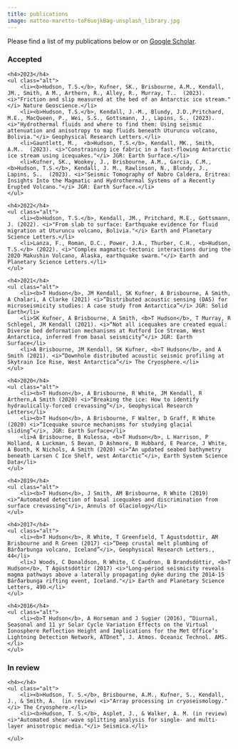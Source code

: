 ```yaml
---
title: publications
image: matteo-maretto-toF6uojkBag-unsplash_library.jpg
---
```


Please find a list of my publications below or on <a href="https://scholar.google.com/citations?user=cKSgqfgAAAAJ&hl=en">Google Scholar</a>.

<section>
	<h3 class="major">Accepted</h3>

	<h4>2023</h4>
	<ul class="alt">
		<li><b>Hudson, T.S.</b>, Kufner, SK., Brisbourne, A.M., Kendall, JM., Smith, A M., Arthern, R., Alley, R., Murray, T..  (2023). <i>"Friction and slip measured at the bed of an Antarctic ice stream."</i> Nature Geoscience.</li>
		<li><b>Hudson, T.S.</b>, Kendall, J.-M., Blundy, J.D.,Pritchard, M.E., MacQueen, P., Wei, S.S., Gottsmann, J., Lapins, S.. (2023). <i>"Hydrothermal fluids and where to find them: Using seismic attenuation and anisotropy to map fluids beneath Uturuncu volcano, Bolivia."</i> Geophysical Research Letters.</li>
		<li>Gauntlett, M.,  <b>Hudson, T.S.</b>, Kendall, MK., Smith, A.M..  (2023). <i>"Constraining ice fabric in a fast-flowing Antarctic ice stream using icequakes."</i> JGR: Earth Surface.</li>
		<li>Kufner, SK., Wookey, J., Brisbourne, A.M., Garcia, C.M.,  <b>Hudson, T.S.</b>, Kendall, J. M., Rawlinson, N., Blundy, J., Lapins, S..  (2023). <i>"Seismic Tomography of Nabro Caldera, Eritrea: Insights Into the Magmatic and Hydrothermal Systems of a Recently Erupted Volcano."</i> JGR: Earth Surface.</li>
	</ul>

	<h4>2022</h4>
	<ul class="alt">
		<li><b>Hudson, T.S.</b>, Kendall, JM., Pritchard, M.E., Gottsmann, J. (2022). <i>"From slab to surface: Earthquake evidence for fluid migration at Uturuncu volcano, Bolivia."</i> Earth and Planetary Science Letters.</li>
		<li>Lanza, F., Roman, D.C., Power, J.A., Thurber, C.H., <b>Hudson, T.S.</b> (2022). <i>"Complex magmatic-tectonic interactions during the 2020 Makushin Volcano, Alaska, earthquake swarm."</i> Earth and Planetary Science Letters.</li>
	</ul>

	<h4>2021</h4>
	<ul class="alt">
		<li><b>T Hudson</b>, JM Kendall, SK Kufner, A Brisbourne, A Smith, A Chalari, A Clarke (2021) <i>“Distributed acoustic sensing (DAS) for microseismicity studies: A case study from Antarctica”</i> JGR: Solid Earth</li>
		<li>SK Kufner, A Brisbourne, A Smith, <b>T Hudson</b>, T Murray, R Schlegel, JM Kendall (2021). <i>“Not all icequakes are created equal: Diverse bed deformation mechanisms at Rutford Ice Stream, West Antarctica, inferred from basal seismicity”</i> JGR: Earth Surface</li>
		<li>A Brisbourne, JM Kendall, SK Kufner, <b>T Hudson</b>, and A Smith (2021). <i>“Downhole distributed acoustic seismic profiling at Skytrain Ice Rise, West Antarctica”</i> The Cryosphere.</li>
	</ul>

	<h4>2020</h4>
	<ul class="alt">
		<li><b>T Hudson</b>, A Brisbourne, R White, JM Kendall, R Arthern,A Smith (2020) <i>“Breaking the ice: How to identify hydraulically-forced crevassing”</i>, Geophysical Research Letters</li>
		<li><b>T Hudson</b>, A Brisbourne, F Walter, D Graff, R White (2020) <i>“Icequake source mechanisms for studying glacial sliding”</i>, JGR: Earth Surface</li>
		<li>A Brisbourne, B Kulessa, <b>T Hudson</b>, L Harrison, P Holland, A Luckman, S Bevan, D Ashmore, B Hubbard, E Pearce, J White, A Booth, K Nichols, A Smith (2020) <i>“An updated seabed bathymetry beneath Larsen C Ice Shelf, west Antarctic”</i>, Earth System Science Data</li>
	</ul>

	<h4>2019</h4>
	<ul class="alt">
		<li><b>T Hudson</b>, J Smith, AM Brisbourne, R White (2019) <i>“Automated detection of basal icequakes and discrimination from surface crevassing”</i>, Annuls of Glaciology</li>
	</ul>

	<h4>2017</h4>
	<ul class="alt">
        <li><b>T Hudson</b>, R White, T Greenfield, T Agustsdottir, AM Brisbourne and R Green (2017) <i>“Deep crustal melt plumbing of Bárðarbunga volcano, Iceland”</i>, Geophysical Research Letters., 44</li>
		<li>J Woods, C Donaldson, R White, C Caudron, B Brandsdóttir, <b>T Hudson</b>, T Ágústsdóttir (2017) <i>"Long-period seismicity reveals magma pathways above a laterally propagating dyke during the 2014-15 Bárðarbunga rifting event, Iceland."</i> Earth and Planetary Science Letters, 490.</li>
	</ul>

	<h4>2016</h4>
	<ul class="alt">
		<li><b>T Hudson</b>, A Horseman and J Sugier (2016), “Diurnal, Seasonal and 11 yr Solar Cycle Variation Effects on the Virtual Ionosphere Reflection Height and Implications for the Met Office’s Lightning Detection Network, ATDnet”, J. Atmos. Oceanic Technol. AMS.</li>
	</ul>

</section>


<section>
	<h3 class="major">In review</h3>

	<h4></h4>
	<ul class="alt">
		<li><b>Hudson, T. S.</b>, Brisbourne, A.M., Kufner, S., Kendall, J., & Smith, A.  (in review) <i>"Array processing in cryoseismology."</i> The Cryosphere.</li>
		<li><b>Hudson, T. S.</b>, Asplet, J., & Walker, A. M. (in review) <i>"Automated shear-wave splitting analysis for single- and multi- layer anisotropic media."</i> Seismica.</li>

	</ul>

</section>